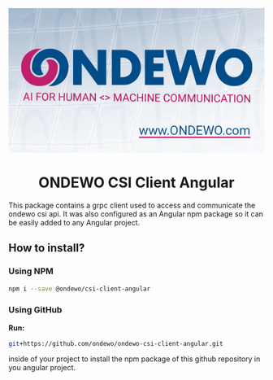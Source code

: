 <p align="center">
  <a href="https://www.ondewo.com">
    <img alt="ONDEWO Logo" src="https://raw.githubusercontent.com/ondewo/ondewo-logos/master/github/ondewo_logo_github_2.png"/>
  </a>
  <h1 align="center">
    ONDEWO CSI Client Angular
  </h1>
</p>

This package contains a grpc client used to access and communicate the ondewo csi api.
It was also configured as an Angular npm package so it can be easily added to any Angular project.

## How to install?

### Using NPM

```bash
npm i --save @ondewo/csi-client-angular
```

### Using GitHub

**Run:**
```bash
git+https://github.com/ondewo/ondewo-csi-client-angular.git
```
inside of your project to install the npm package of this github repository in you angular project.

